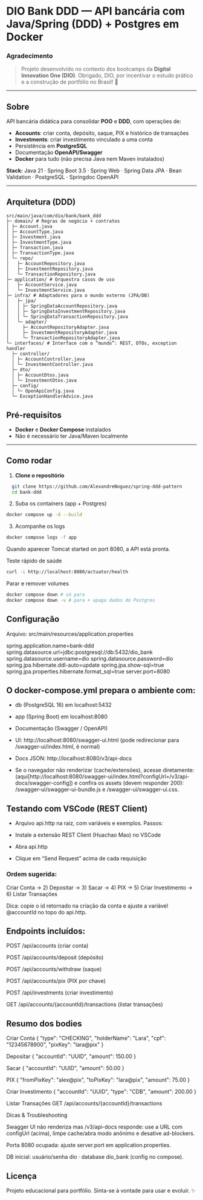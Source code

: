 # DIO Bank DDD — API bancária com Java/Spring (DDD) + Postgres em Docker

### **Agradecimento**

> Projeto desenvolvido no contexto dos bootcamps da **Digital Innovation One (DIO)**.
> Obrigado, DIO, por incentivar o estudo prático e a construção de portfólio no Brasil! 💙

---

## Sobre

API bancária didática para consolidar **POO** e **DDD**, com operações de:

- **Accounts**: criar conta, depósito, saque, PIX e histórico de transações
- **Investments**: criar investimento vinculado a uma conta
- Persistência em **PostgreSQL**
- Documentação **OpenAPI/Swagger**
- **Docker** para tudo (não precisa Java nem Maven instalados)

**Stack:** Java 21 · Spring Boot 3.5 · Spring Web · Spring Data JPA · Bean Validation · PostgreSQL · Springdoc OpenAPI

---

## Arquitetura (DDD)

```plaintext
src/main/java/com/dio/bank/bank_ddd
├─ domain/ # Regras de negócio + contratos
│ ├─ Account.java
│ ├─ AccountType.java
│ ├─ Investment.java
│ ├─ InvestmentType.java
│ ├─ Transaction.java
│ ├─ TransactionType.java
│ └─ repo/
│   ├─ AccountRepository.java
│   ├─ InvestmentRepository.java
│   └─ TransactionRepository.java
├─ application/ # Orquestra casos de uso
│   ├─ AccountService.java
│   └─ InvestmentService.java
├─ infra/ # Adaptadores para o mundo externo (JPA/DB)
│   ├─ jpa/
│   │ ├─ SpringDataAccountRepository.java
│   │ ├─ SpringDataInvestmentRepository.java
│   │ └─ SpringDataTransactionRepository.java
│   └─ adapter/
│     ├─ AccountRepositoryAdapter.java
│     ├─ InvestmentRepositoryAdapter.java
│     └─ TransactionRepositoryAdapter.java
└─ interfaces/ # Interface com o “mundo”: REST, DTOs, exception handler
  ├─ controller/
  │ ├─ AccountController.java
  │ └─ InvestmentController.java
  ├─ dto/
  │ ├─ AccountDtos.java
  │ └─ InvestmentDtos.java
  ├─ config/
  │ └─ OpenApiConfig.java
  └─ ExceptionHandlerAdvice.java
```

## Pré-requisitos

- **Docker** e **Docker Compose** instalados
- Não é necessário ter Java/Maven localmente

---

## Como rodar

1. **Clone o repositório**

```bash
  git clone https://github.com/AlexandreNoguez/spring-ddd-pattern
  cd bank-ddd
```

2. Suba os containers (app + Postgres)

```bash
docker compose up -d --build
```

3. Acompanhe os logs

```bash
docker compose logs -f app
```

Quando aparecer Tomcat started on port 8080, a API está pronta.

Teste rápido de saúde

```bash
curl -i http://localhost:8080/actuator/health
```

Parar e remover volumes

```bash
docker compose down # só para
docker compose down -v # para + apaga dados do Postgres
```

## Configuração

Arquivo: src/main/resources/application.properties

spring.application.name=bank-ddd
spring.datasource.url=jdbc:postgresql://db:5432/dio_bank
spring.datasource.username=dio
spring.datasource.password=dio
spring.jpa.hibernate.ddl-auto=update
spring.jpa.show-sql=true
spring.jpa.properties.hibernate.format_sql=true
server.port=8080

## O docker-compose.yml prepara o ambiente com:

- db (PostgreSQL 16) em localhost:5432

- app (Spring Boot) em localhost:8080

- Documentação (Swagger / OpenAPI)

- UI: http://localhost:8080/swagger-ui.html (pode redirecionar para /swagger-ui/index.html, é normal)

- Docs JSON: http://localhost:8080/v3/api-docs

- Se o navegador não renderizar (cache/extensões), acesse diretamente:
  (aqui[http://localhost:8080/swagger-ui/index.html?configUrl=/v3/api-docs/swagger-config])
  e confira os assets (devem responder 200):
  /swagger-ui/swagger-ui-bundle.js e /swagger-ui/swagger-ui.css.

## Testando com VSCode (REST Client)

- Arquivo api.http na raiz, com variáveis e exemplos.
  Passos:

- Instale a extensão REST Client (Huachao Mao) no VSCode

- Abra api.http

- Clique em “Send Request” acima de cada requisição

### Ordem sugerida:

Criar Conta → 2) Depositar → 3) Sacar → 4) PIX → 5) Criar Investimento → 6) Listar Transações

Dica: copie o id retornado na criação da conta e ajuste a variável @accountId no topo do api.http.

## Endpoints incluídos:

POST /api/accounts (criar conta)

POST /api/accounts/deposit (depósito)

POST /api/accounts/withdraw (saque)

POST /api/accounts/pix (PIX por chave)

POST /api/investments (criar investimento)

GET /api/accounts/{accountId}/transactions (listar transações)

## Resumo dos bodies

Criar Conta
{
"type": "CHECKING",
"holderName": "Lara",
"cpf": "12345678900",
"pixKey": "lara@pix"
}

Depositar
{ "accountId": "UUID", "amount": 150.00 }

Sacar
{ "accountId": "UUID", "amount": 50.00 }

PIX
{ "fromPixKey": "alex@pix", "toPixKey": "lara@pix", "amount": 75.00 }

Criar Investimento
{ "accountId": "UUID", "type": "CDB", "amount": 200.00 }

Listar Transações
GET /api/accounts/{accountId}/transactions

Dicas & Troubleshooting

Swagger UI não renderiza mas /v3/api-docs responde:
use a URL com configUrl (acima), limpe cache/abra modo anônimo e desative ad-blockers.

Porta 8080 ocupada: ajuste server.port em application.properties.

DB inicial: usuário/senha dio · database dio_bank (config no compose).

## Licença

Projeto educacional para portfólio. Sinta-se à vontade para usar e evoluir. ✨
